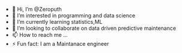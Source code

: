- 👋 Hi, I’m @Zeroputh
- 👀 I’m interested in programming and data science
- 🌱 I’m currently learning statistics,ML
- 💞️ I’m looking to collaborate on data driven predictive maintenance 
- 📫 How to reach me ...
- ⚡ Fun fact: I am a Maintanace engineer

<!---
Zeroputh/Zeroputh is a ✨ special ✨ repository because its `README.md` (this file) appears on your GitHub profile.
You can click the Preview link to take a look at your changes.
--->
